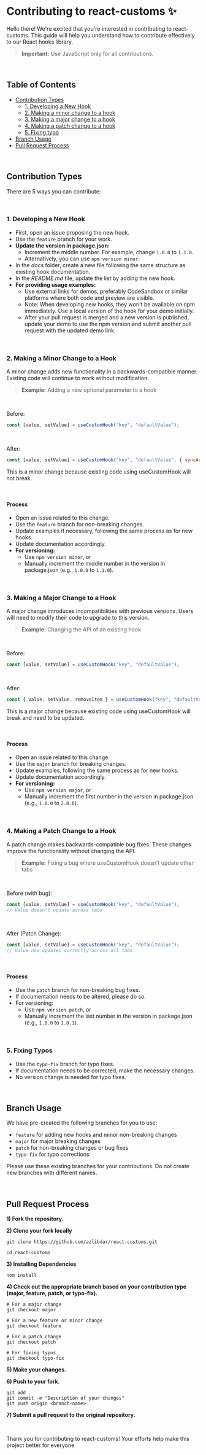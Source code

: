 # Contributing to react-customs ✨

Hello there! We're excited that you're interested in contributing to react-customs. This guide will help you understand how to contribute effectively to our React hooks library.

> **Important:** Use JavaScript only for all contributions.

<br>

## Table of Contents

- [Contribution Types](#contribution-types)
  - [1. Developing a New Hook](#1-developing-a-new-hook)
  - [2. Making a minor change to a hook](#2-making-a-minor-change-to-a-hook)
  - [3. Making a major change to a hook](#3-making-a-major-change-to-a-hook)
  - [4. Making a patch change to a hook](#4-making-a-patch-change-to-a-hook)
  - [5. Fixing typo](#5-fixing-typos)
- [Branch Usage](#branch-usage)
- [Pull Request Process](#pull-request-process)

<br>

## Contribution Types

There are 5 ways you can contribute:

<br>

### 1. Developing a New Hook

- First, open an issue proposing the new hook.
- Use the `feature` branch for your work.
- **Update the version in package.json:**
  - Increment the middle number. For example, change `1.0.0` to `1.1.0`.
  - Alternatively, you can use `npm version minor`.
- In the _docs_ folder, create a new file following the same structure as existing hook documentation.
- In the _README.md_ file, update the list by adding the new hook.
- **For providing usage examples:**
  - Use external links for demos, preferably CodeSandbox or similar platforms where both code and preview are visible.
  - Note: When developing new hooks, they won't be available on npm immediately. Use a local version of the hook for your demo initially.
  - After your pull request is merged and a new version is published, update your demo to use the npm version and submit another pull request with the updated demo link.

<br>

### 2. Making a Minor Change to a Hook

A minor change adds new functionality in a backwards-compatible manner. Existing code will continue to work without modification.

> **Example:** Adding a new optional parameter to a hook

<br>

Before:

```jsx
const [value, setValue] = useCustomHook("key", "defaultValue");
```

<br>

After:

```jsx
const [value, setValue] = useCustomHook("key", "defaultValue", { syncAcrossTabs: true });
```

This is a minor change because existing code using useCustomHook will not break.

<br>

#### Process

- Open an issue related to this change.
- Use the `feature` branch for non-breaking changes.
- Update examples if necessary, following the same process as for new hooks.
- Update documentation accordingly.
- **For versioning:**
  - Use `npm version minor`, or
  - Manually increment the middle number in the version in package.json (e.g., `1.0.0` to `1.1.0`).

<br>

### 3. Making a Major Change to a Hook

A major change introduces incompatibilities with previous versions. Users will need to modify their code to upgrade to this version.

> **Example:** Changing the API of an existing hook

<br>

Before:

```jsx
const [value, setValue] = useCustomHook("key", "defaultValue");
```

<br>

After:

```jsx
const { value, setValue, removeItem } = useCustomHook("key", "defaultValue");
```

This is a major change because existing code using useCustomHook will break and need to be updated.

<br>

#### Process

- Open an issue related to this change.
- Use the `major` branch for breaking changes.
- Update examples, following the same process as for new hooks.
- Update documentation accordingly.
- **For versioning:**
  - Use `npm version major`, or
  - Manually increment the first number in the version in package.json (e.g., `1.0.0` to `2.0.0`).

<br>

### 4. Making a Patch Change to a Hook

A patch change makes backwards-compatible bug fixes. These changes improve the functionality without changing the API.

> **Example:** Fixing a bug where useCustomHook doesn't update other tabs

<br>

Before (with bug):

```jsx
const [value, setValue] = useCustomHook("key", "defaultValue");
// Value doesn't update across tabs
```

<br>

After (Patch Change):

```jsx
const [value, setValue] = useCustomHook("key", "defaultValue");
// Value now updates correctly across all tabs
```

<br>

#### Process

- Use the `patch` branch for non-breaking bug fixes.
- If documentation needs to be altered, please do so.
- For versioning:
  - Use `npm version patch`, or
  - Manually increment the last number in the version in package.json (e.g., `1.0.0` to `1.0.1`).

<br>

### 5. Fixing Typos

- Use the `typo-fix` branch for typo fixes.
- If documentation needs to be corrected, make the necessary changes.
- No version change is needed for typo fixes.

<br>

## Branch Usage

We have pre-created the following branches for you to use:

- `feature` for adding new hooks and minor non-breaking changes
- `major` for major breaking changes
- `patch` for non-breaking changes or bug fixes
- `typo-fix` for typo corrections

Please use these existing branches for your contributions. Do not create new branches with different names.

<br>

## Pull Request Process

**1) Fork the repository.**

**2) Clone your fork locally**

```shell
git clone https://github.com/azlibdar/react-customs.git

cd react-customs
```

**3) Installing Dependencies**

```shell
nom install
```

**4) Check out the appropriate branch based on your contribution type (major, feature, patch, or typo-fix).**

```shell
# For a major change
git checkout major

# For a new feature or minor change
git checkout feature

# For a patch change
git checkout patch

# For fixing typos
git checkout typo-fix
```

**5) Make your changes.**

**6) Push to your fork.**

```shell
git add .
git commit -m "Description of your changes"
git push origin <branch-name>
```

**7) Submit a pull request to the original repository.**

<br>

Thank you for contributing to react-customs! Your efforts help make this project better for everyone.
